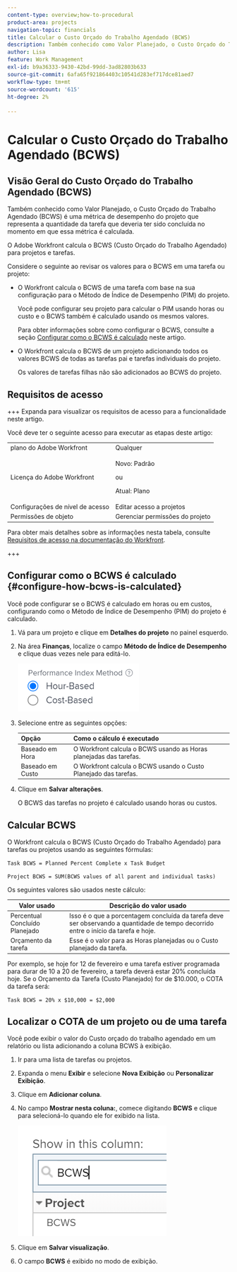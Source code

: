 ```yaml
---
content-type: overview;how-to-procedural
product-area: projects
navigation-topic: financials
title: Calcular o Custo Orçado do Trabalho Agendado (BCWS)
description: Também conhecido como Valor Planejado, o Custo Orçado do Trabalho Agendado (BCWS) é uma métrica de desempenho do projeto que representa a quantidade da tarefa que deveria ter sido concluída no momento em que essa métrica é calculada.
author: Lisa
feature: Work Management
exl-id: b9a36333-9430-42bd-99dd-3ad82803b633
source-git-commit: 6afa65f921864403c10541d283ef717dce81aed7
workflow-type: tm+mt
source-wordcount: '615'
ht-degree: 2%

---
```


# Calcular o Custo Orçado do Trabalho Agendado (BCWS)

## Visão Geral do Custo Orçado do Trabalho Agendado (BCWS)

Também conhecido como Valor Planejado, o Custo Orçado do Trabalho Agendado (BCWS) é uma métrica de desempenho do projeto que representa a quantidade da tarefa que deveria ter sido concluída no momento em que essa métrica é calculada.

O Adobe Workfront calcula o BCWS (Custo Orçado do Trabalho Agendado) para projetos e tarefas.

Considere o seguinte ao revisar os valores para o BCWS em uma tarefa ou projeto:

* O Workfront calcula o BCWS de uma tarefa com base na sua configuração para o Método de Índice de Desempenho (PIM) do projeto.

  Você pode configurar seu projeto para calcular o PIM usando horas ou custo e o BCWS também é calculado usando os mesmos valores.

  Para obter informações sobre como configurar o BCWS, consulte a seção [Configurar como o BCWS é calculado](#configure-how-bcws-is-calculated) neste artigo.

* O Workfront calcula o BCWS de um projeto adicionando todos os valores BCWS de todas as tarefas pai e tarefas individuais do projeto.

  Os valores de tarefas filhas não são adicionados ao BCWS do projeto.

## Requisitos de acesso

+++ Expanda para visualizar os requisitos de acesso para a funcionalidade neste artigo.

Você deve ter o seguinte acesso para executar as etapas deste artigo:

<table style="table-layout:auto"> 
 <col> 
 <col> 
 <tbody> 
  <tr> 
   <td role="rowheader">plano do Adobe Workfront</td> 
   <td>Qualquer</td> 
  </tr> 
  <tr> 
   <td role="rowheader">Licença do Adobe Workfront</td> 
   <td>
   <p>Novo: Padrão</p>
   <p>ou</p>
   <p>Atual: Plano</p></td> 
  </tr> 
  <tr> 
   <td role="rowheader">Configurações de nível de acesso</td> 
   <td>Editar acesso a projetos</td> 
  </tr> 
  <tr> 
   <td role="rowheader">Permissões de objeto</td> 
   <td>Gerenciar permissões do projeto</td> 
  </tr> 
 </tbody> 
</table>

Para obter mais detalhes sobre as informações nesta tabela, consulte [Requisitos de acesso na documentação do Workfront](/help/quicksilver/administration-and-setup/add-users/access-levels-and-object-permissions/access-level-requirements-in-documentation.md).

+++

## Configurar como o BCWS é calculado {#configure-how-bcws-is-calculated}

Você pode configurar se o BCWS é calculado em horas ou em custos, configurando como o Método de Índice de Desempenho (PIM) do projeto é calculado.

1. Vá para um projeto e clique em **Detalhes do projeto** no painel esquerdo.
1. Na área **Finanças**, localize o campo **Método de Índice de Desempenho** e clique duas vezes nele para editá-lo.

   ![](assets/pim-options-hour-cost-based-nwe.png)

1. Selecione entre as seguintes opções:

   | Opção | Como o cálculo é executado |
   |---|---|
   | Baseado em Hora | O Workfront calcula o BCWS usando as Horas planejadas das tarefas. |
   | Baseado em Custo | O Workfront calcula o BCWS usando o Custo Planejado das tarefas. |


1. Clique em **Salvar alterações**.

   O BCWS das tarefas no projeto é calculado usando horas ou custos.

## Calcular BCWS

O Workfront calcula o BCWS (Custo Orçado do Trabalho Agendado) para tarefas ou projetos usando as seguintes fórmulas:

```
Task BCWS = Planned Percent Complete x Task Budget
```

```
Project BCWS = SUM(BCWS values of all parent and individual tasks)
```

Os seguintes valores são usados neste cálculo:

| Valor usado | Descrição do valor usado |
|---|---|
| Percentual Concluído Planejado | Isso é o que a porcentagem concluída da tarefa deve ser observando a quantidade de tempo decorrido entre o início da tarefa e hoje. |
| Orçamento da tarefa | Esse é o valor para as Horas planejadas ou o Custo planejado da tarefa. |

Por exemplo, se hoje for 12 de fevereiro e uma tarefa estiver programada para durar de 10 a 20 de fevereiro, a tarefa deverá estar 20% concluída hoje. Se o Orçamento da Tarefa (Custo Planejado) for de $10.000, o COTA da tarefa será:

```
Task BCWS = 20% x $10,000 = $2,000
```

## Localizar o COTA de um projeto ou de uma tarefa

Você pode exibir o valor do Custo orçado do trabalho agendado em um relatório ou lista adicionando a coluna BCWS à exibição.

1. Ir para uma lista de tarefas ou projetos.
1. Expanda o menu **Exibir** e selecione **Nova Exibição** ou **Personalizar Exibição**.

1. Clique em **Adicionar coluna**.
1. No campo **Mostrar nesta coluna:**, comece digitando **BCWS** e clique para selecioná-lo quando ele for exibido na lista.

   ![](assets/bcws-in-project-view.png)

1. Clique em **Salvar visualização**.
1. O campo **BCWS** é exibido no modo de exibição.
